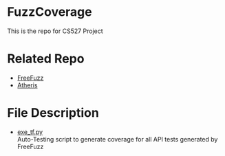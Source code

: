 # FuzzCoverage
This is the repo for CS527 Project
# Related Repo
- [FreeFuzz](https://github.com/ise-uiuc/FreeFuzz)
- [Atheris](https://github.com/google/atheris)
# File Description
- [exe_tf.py](https://github.com/huan1372/FuzzCoverage/blob/main/FreeFuzz/exe_tf.py) \
  Auto-Testing script to generate coverage for all API tests generated by FreeFuzz
  
